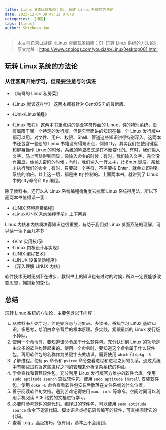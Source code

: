 ```yaml
---
title: Linux 桌面玩家指南：01. 玩转 Linux 系统的方法论
date: 2023-12-04 09:47:12 UTC+8
categories:  [博客]
tags: [linux]
author: Shichuan Hao
---
```


> 本文引自京山游侠《Linux 桌面玩家指南：01. 玩转 Linux 系统的方法论》，原文地址：https://www.cnblogs.com/youxia/p/LinuxDesktop001.html

## 玩转 Linux 系统的方法论
### 从佳客属开始学习，但是要注意与时俱进

- 《鸟哥的 Linux 私房菜》
- 《Linux 就该这样学》
这两本都有针对 CentOS 7 的最新版。

- 《Unix/Linux编程》
- 《Linux 教程》
这两本书重点讲的是全字符界面的 Linux，讲的特别系统，没有局限于哪一个特定的发行版，但是它里面讲的知识在每一个 Linux 发行版中都可以用。对文件、用户、权限、Shell、管道这些知识讲得特别深入。这两本书还包含一些别的 Linux 书籍没有得知识点，例如 tty。其实我们在使用键盘和屏幕操作 Linux 的时候，系统的响应模式是在不断变化的。有时，我们输入文字，马上可以得到回显，像输入命令的时候；有时，我们输入文字，完全没有回显，像输入密码的时候；有时，我们输入一行文字，按 Enter 键后，系统才执行我们的命令；有时，只要敲一个字符，不需要按 Enter，就会立即得到系统的响应。以上这一切，都是由 tty 控制的。上面两本书，就讲到了 Linux 中的stty命令和 tty 编程。

除了教科书，还可以从 Linux 系统编程得角度去揣摩 Linux 系统得用法，所以下面两本书值得读一读：
- 《UNIX 环境高级编程》
- 《Linux/UNIX 系统编程手册》上下两册

Linux 内核和内核模块得知识也很重要，有助于我们对 Linux 桌面系统的理解，可以读一读下面几本书：
- 《Vim 实用技巧》
- 《Linux 内核设计与实现》
- 《UNIX 编程艺术》
- 《LINUX 设备驱动程序》
- 《深入理解 LINUX 内核》

软件技术无时无刻不在进步，教科书上的知识也有过时的时候，所以一定要能够改变思想，拥抱新的变化。

## 总结
玩转 Linux 系统的方法论，主要包含以下内容：
1. 从教科书开始学习，但是要注意与时俱进。多读书，系统学习 Linux 基础知识。多思考，想明白命令背后的根本原理。多实践，紧跟最新的 Linux 发行版不掉队。
2. 使用一个命令时，要知道该命令属于什么软件包。充分认识到 Linux 的功能是由众多的软件构建起来的。使用一个命令时，要知道这个命令属于什么软件包，再用软件包的名称作为关键字去做功课。需要使用 `which` 和 `dpkg -S`
3. 了解进程。使用 `ps` 命令和 `pstree` 命令查看进程和进程之间的关系。通过系统中有哪些进程及这些进程之间的管理来分析复杂系统的构成。
4. 学会查找和管理软件包。充分利用 Linux 发行版官方维护的软件仓库。使用 `sudo aptitude search` 查找软件包，使用 `sudo aptitude install` 安装软件包，使用 `dpke -L` 命令查看软件包安装后散落在文件系统的什么位置。
5. 善于阅读软件的文档。遇到苦难记得使用 `man`、`info` 等命令。空间时间可以利用手机阅读 PDF 格式的文档进行学习。
6. 必要时参考软件的源代码。编译过的软件包，可以使用 `sudo aptitude source` 命令下载源代码。脚本语言或标记语言编写的软件，可直接阅读它的代码。
7. 查看 Log 。高级技巧。很有用，基本上不会用到。

